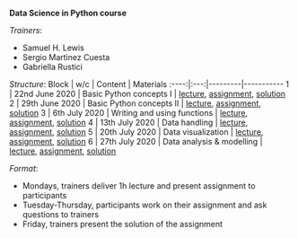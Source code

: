 
**Data Science in Python course**

*Trainers*: 
- Samuel H. Lewis
- Sergio Martinez Cuesta
- Gabriella Rustici

*Structure*:
Block | w/c | Content | Materials 
:----:|:---:|---------|-----------
1 | 22nd June 2020 | Basic Python concepts I | [lecture](), [assignment](), [solution]()
2 | 29th June 2020 | Basic Python concepts II | [lecture](), [assignment](), [solution]()
3 | 6th July 2020 | Writing and using functions | [lecture](), [assignment](), [solution]()
4 | 13th July 2020 | Data handling | [lecture](), [assignment](), [solution]()
5 | 20th July 2020 | Data visualization | [lecture](), [assignment](), [solution]()
6 | 27th July 2020 | Data analysis & modelling | [lecture](), [assignment](), [solution]()

*Format*: 
- Mondays, trainers deliver 1h lecture and present assignment to participants
- Tuesday-Thursday, participants work on their assignment and ask questions to trainers
- Friday, trainers present the solution of the assignment

